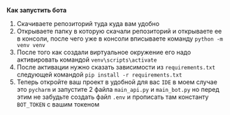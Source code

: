 **Как запустить бота**

1) Скачиваете репозиторий туда куда вам удобно
2) Открываете папку в которую скачали репозиторий и открываете ее в консоли, после чего уже в консоли вписываете команду `python -m venv venv`
3) После того как создали виртуальное окружение его надо активировать командой `venv\scripts\activate`
4) После активации нужно сказать зависимости из `requirements.txt` следующей командой `pip install -r requirements.txt`
5) Теперь откройте ваш проект в удобной для вас `IDE` в моем случае это `pycharm` и запустите 2 файла `main_api.py` и `main_bot.py` но перед этим не забудьте создать файл `.env` и прописать там константу `BOT_TOKEN` с вашим токеном